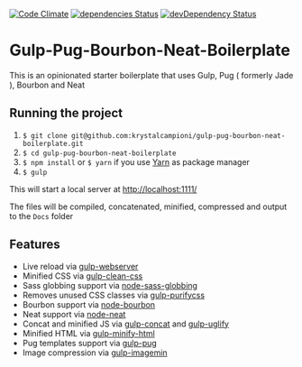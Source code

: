 [![Code Climate](https://codeclimate.com/github/krystalcampioni/gulp-pug-bourbon-neat-boilerplate/badges/gpa.svg)](https://codeclimate.com/github/krystalcampioni/gulp-pug-bourbon-neat-boilerplate)
[![dependencies Status](https://david-dm.org/jakemmarsh/angularjs-gulp-browserify-boilerplate/status.svg)](https://david-dm.org/krystalcampioni/gulp-pug-bourbon-neat-boilerplate) [![devDependency Status](https://david-dm.org/jakemmarsh/angularjs-gulp-browserify-boilerplate/dev-status.svg)](https://david-dm.org/krystalcampioni/gulp-pug-bourbon-neat-boilerplate)


# Gulp-Pug-Bourbon-Neat-Boilerplate
This is an opinionated starter boilerplate that uses Gulp, Pug ( formerly Jade ), Bourbon and Neat


## Running the project
1. `$ git clone git@github.com:krystalcampioni/gulp-pug-bourbon-neat-boilerplate.git`
2. `$ cd gulp-pug-bourbon-neat-boilerplate`
3. `$ npm install` or `$ yarn` if you use [Yarn](https://yarnpkg.com/) as package manager
4. `$ gulp`

This will start a local server at [http://localhost:1111/](http://localhost:1111/)

The files will be compiled, concatenated, minified, compressed and output to the `Docs` folder

## Features
 - Live reload via [gulp-webserver](https://www.npmjs.com/package/gulp-webserver)
 - Minified CSS via [gulp-clean-css](https://www.npmjs.com/package/gulp-clean-css)
 - Sass globbing support via [node-sass-globbing](https://www.npmjs.com/package/node-sass-globbing)
 - Removes unused CSS classes via [gulp-purifycss](https://github.com/purifycss/gulp-purifycss)
 - Bourbon support via [node-bourbon](https://www.npmjs.com/package/node-bourbon)
 - Neat support via [node-neat](https://www.npmjs.com/package/node-neat)
 - Concat and minified JS via [gulp-concat](https://www.npmjs.com/package/gulp-concat) and [gulp-uglify](https://www.npmjs.com/package/gulp-uglify)
 - Minified HTML via [gulp-minify-html](https://www.npmjs.com/package/gulp-minify-html)
 - Pug templates support via [gulp-pug](https://www.npmjs.com/package/gulp-pug)
 - Image compression via [gulp-imagemin](https://github.com/sindresorhus/gulp-imagemin)
